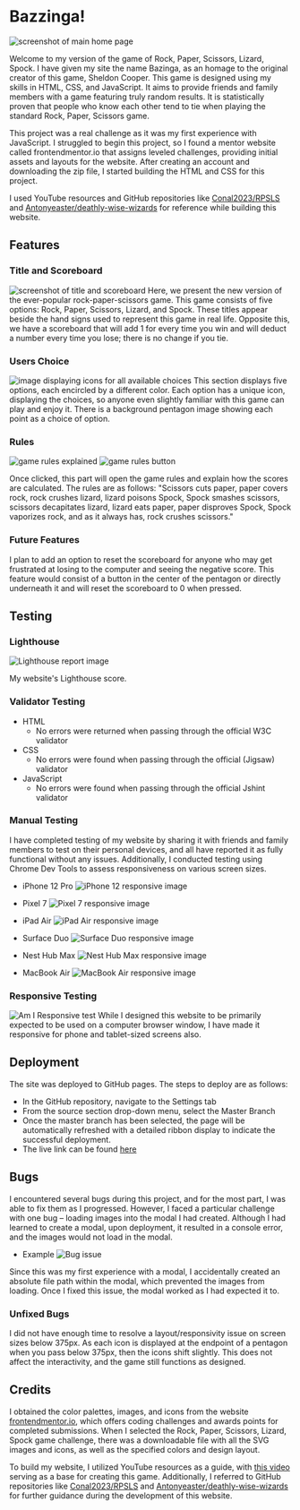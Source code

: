 # Bazzinga!
![screenshot of main home page](documents/mainpage.png)

Welcome to my version of the game of Rock, Paper, Scissors, Lizard, Spock. I have given my site the name Bazinga, as an homage to the original creator of this game, Sheldon Cooper. This game is designed using my skills in HTML, CSS, and JavaScript. It aims to provide friends and family members with a game featuring truly random results. It is statistically proven that people who know each other tend to tie when playing the standard Rock, Paper, Scissors game.

This project was a real challenge as it was my first experience with JavaScript. I struggled to begin this project, so I found a mentor website called frontendmentor.io that assigns leveled challenges, providing initial assets and layouts for the website. After creating an account and downloading the zip file, I started building the HTML and CSS for this project.

I used YouTube resources and GitHub repositories like [Conal2023/RPSLS](https://github.com/Conal2023/RPSLS/tree/main) and [Antonyeaster/deathly-wise-wizards](https://github.com/Antonyeaster/deathly-wise-wizards?tab=readme-ov-file#Deployment) for reference while building this website.

## Features
### Title and Scoreboard
![screenshot of title and scoreboard](documents/title-score.png)
Here, we present the new version of the ever-popular rock-paper-scissors game. This game consists of five options: Rock, Paper, Scissors, Lizard, and Spock. These titles appear beside the hand signs used to represent this game in real life. Opposite this, we have a scoreboard that will add 1 for every time you win and will deduct a number every time you lose; there is no change if you tie.

### Users Choice 
![image displaying icons for all available choices](documents/users-choice.png)
This section displays five options, each encircled by a different color. Each option has a unique icon, displaying the choices, so anyone even slightly familiar with this game can play and enjoy it. There is a background pentagon image showing each point as a choice of option.

### Rules
![game rules explained](documents/rules.png)
![game rules button](documents/rules-button.png)

Once clicked, this part will open the game rules and explain how the scores are calculated. The rules are as follows: "Scissors cuts paper, paper covers rock, rock crushes lizard, lizard poisons Spock, Spock smashes scissors, scissors decapitates lizard, lizard eats paper, paper disproves Spock, Spock vaporizes rock, and as it always has, rock crushes scissors."

### Future Features

I plan to add an option to reset the scoreboard for anyone who may get frustrated at losing to the computer and seeing the negative score. This feature would consist of a button in the center of the pentagon or directly underneath it and will reset the scoreboard to 0 when pressed.

## Testing

### Lighthouse
![Lighthouse report image](documents/lighthouse.png)

My website's Lighthouse score.

### Validator Testing
- HTML
   - No errors were returned when passing through the official W3C validator
- CSS
   - No errors were found when passing through the official (Jigsaw) validator
- JavaScript
   - No errors were found when passing through the official Jshint validator

### Manual Testing
I have completed testing of my website by sharing it with friends and family members to test on their personal devices, and all have reported it as fully functional without any issues. Additionally, I conducted testing using Chrome Dev Tools to assess responsiveness on various screen sizes.

- iPhone 12 Pro
  ![iPhone 12 responsive image](documents/iphone12pro.png)

- Pixel 7
   ![Pixel 7 responsive image](documents/pixel7.png)

- iPad Air
  ![iPad Air responsive image](documents/ipadair.png)

- Surface Duo
![Surface Duo responsive image](documents/surfaceduo.png)

- Nest Hub Max
  ![Nest Hub Max responsive image](documents/nesthubmax.png)

- MacBook Air
   ![MacBook Air responsive image](documents/macbookair.png)

### Responsive Testing
 ![Am I Responsive test](documents/responsive-test.png)
While I designed this website to be primarily expected to be used on a computer browser window, I have made it responsive for phone and tablet-sized screens also.

## Deployment

The site was deployed to GitHub pages. The steps to deploy are as follows:
- In the GitHub repository, navigate to the Settings tab
- From the source section drop-down menu, select the Master Branch
- Once the master branch has been selected, the page will be automatically refreshed with a detailed ribbon display to indicate the successful deployment.
- The live link can be found [here](https://seanbyrne5.github.io/bazzinga/)

## Bugs
 I encountered several bugs during this project, and for the most part, I was able to fix them as I progressed. However, I faced a particular challenge with one bug – loading images into the modal I had created. Although I had learned to create a modal, upon deployment, it resulted in a console error, and the images would not load in the modal.
  - Example
 ![Bug issue](documents/modal-bug.png)

 Since this was my first experience with a modal, I accidentally created an absolute file path within the modal, which prevented the images from loading. Once I fixed this issue, the modal worked as I had expected it to.

### Unfixed Bugs
I did not have enough time to resolve a layout/responsivity issue on screen sizes below 375px. As each icon is displayed at the endpoint of a pentagon when you pass below 375px, then the icons shift slightly. This does not affect the interactivity, and the game still functions as designed.

## Credits
I obtained the color palettes, images, and icons from the website [frontendmentor.io](https://www.frontendmentor.io), which offers coding challenges and awards points for completed submissions. When I selected the Rock, Paper, Scissors, Lizard, Spock game challenge, there was a downloadable file with all the SVG images and icons, as well as the specified colors and design layout.

To build my website, I utilized YouTube resources as a guide, with [this video](https://www.youtube.com/watch?v=P_H4_miTKsI) serving as a base for creating this game. Additionally, I referred to GitHub repositories like [Conal2023/RPSLS](https://github.com/Conal2023/RPSLS/tree/main) and [Antonyeaster/deathly-wise-wizards](https://github.com/Antonyeaster/deathly-wise-wizards?tab=readme-ov-file#Deployment) for further guidance during the development of this website.